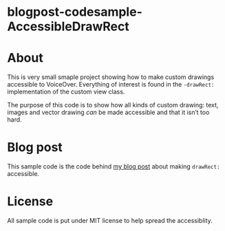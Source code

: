 blogpost-codesample-AccessibleDrawRect
===================================

# About
This is very small smaple project showing how to make custom drawings accessible to VoiceOver. Everything of interest is found in the `-drawRect:` implementation of the custom view class.

The purpose of this code is to show how all kinds of custom drawing: text, images and vector drawing _can_ be made accessible and that it isn’t too hard.

# Blog post

This sample code is the code behind [my blog post](http://ronnqvi.st/making-drawrect-accessible) about making `drawRect:` accessible. 

# License 
All sample code is put under MIT license to help spread the accessiblity. 